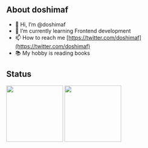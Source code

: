 ## About doshimaf

- 👋 Hi, I’m @doshimaf
- 🌱 I’m currently learning Frontend development
- 📫 How to reach me [https://twitter.com/doshimaf](https://twitter.com/doshimaf)
- 📚 My hobby is reading books

## Status

<p align="left">
<img height="150px" src="https://github-readme-stats.vercel.app/api?username=doshimaf" />
<img height="150px" src="https://github-readme-stats.vercel.app/api/top-langs/?username=doshimaf&layout=compact" />
</p>

<!---
doshimaf/doshimaf is a ✨ special ✨ repository because its `README.md` (this file) appears on your GitHub profile.
You can click the Preview link to take a look at your changes.
--->
